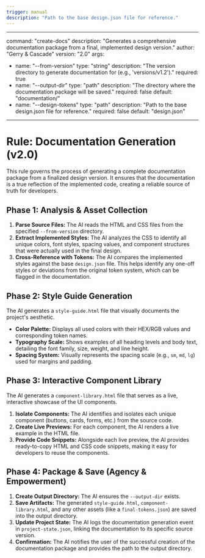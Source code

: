 ```yaml
---
trigger: manual
description: "Path to the base design.json file for reference."
---
```


---
command: "create-docs"
description: "Generates a comprehensive documentation package from a final, implemented design version."
author: "Gerry & Cascade"
version: "2.0"
args:
  - name: "--from-version"
    type: "string"
    description: "The version directory to generate documentation for (e.g., 'versions/v1.2')."
    required: true
  - name: "--output-dir"
    type: "path"
    description: "The directory where the documentation package will be saved."
    required: false
    default: "documentation/"
  - name: "--design-tokens"
    type: "path"
    description: "Path to the base design.json file for reference."
    required: false
    default: "design.json"
---

# Rule: Documentation Generation (v2.0)

This rule governs the process of generating a complete documentation package from a finalized design version. It ensures that the documentation is a true reflection of the implemented code, creating a reliable source of truth for developers.

## Phase 1: Analysis & Asset Collection

1.  **Parse Source Files:** The AI reads the HTML and CSS files from the specified `--from-version` directory.
2.  **Extract Implemented Styles:** The AI analyzes the CSS to identify all unique colors, font styles, spacing values, and component structures that were actually used in the final design.
3.  **Cross-Reference with Tokens:** The AI compares the implemented styles against the base `design.json` file. This helps identify any one-off styles or deviations from the original token system, which can be flagged in the documentation.

## Phase 2: Style Guide Generation

The AI generates a `style-guide.html` file that visually documents the project's aesthetic.

-   **Color Palette:** Displays all used colors with their HEX/RGB values and corresponding token names.
-   **Typography Scale:** Shows examples of all heading levels and body text, detailing the font family, size, weight, and line height.
-   **Spacing System:** Visually represents the spacing scale (e.g., `sm`, `md`, `lg`) used for margins and padding.

## Phase 3: Interactive Component Library

The AI generates a `component-library.html` file that serves as a live, interactive showcase of the UI components.

1.  **Isolate Components:** The AI identifies and isolates each unique component (buttons, cards, forms, etc.) from the source code.
2.  **Create Live Previews:** For each component, the AI renders a live example in the HTML file.
3.  **Provide Code Snippets:** Alongside each live preview, the AI provides ready-to-copy HTML and CSS code snippets, making it easy for developers to reuse the components.

## Phase 4: Package & Save (Agency & Empowerment)

1.  **Create Output Directory:** The AI ensures the `--output-dir` exists.
2.  **Save Artifacts:** The generated `style-guide.html`, `component-library.html`, and any other assets (like a `final-tokens.json`) are saved into the output directory.
3.  **Update Project State:** The AI logs the documentation generation event in `project-state.json`, linking the documentation to its specific source version.
4.  **Confirmation:** The AI notifies the user of the successful creation of the documentation package and provides the path to the output directory.
